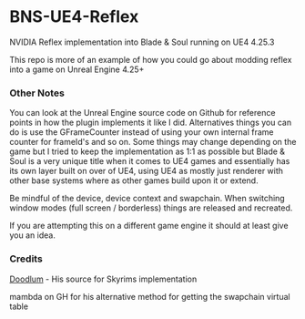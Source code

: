 # BNS-UE4-Reflex
 NVIDIA Reflex implementation into Blade & Soul running on UE4 4.25.3

This repo is more of an example of how you could go about modding reflex into a game on Unreal Engine 4.25+

### Other Notes
You can look at the Unreal Engine source code on Github for reference points in how the plugin implements it like I did. Alternatives things you can do is use the GFrameCounter instead of using your own internal frame counter for frameId's and so on. Some things may change depending on the game but I tried to keep the implementation as 1:1 as possible but Blade & Soul is a very unique title when it comes to UE4 games and essentially has its own layer built on over of UE4, using UE4 as mostly just renderer with other base systems where as other games build upon it or extend.

Be mindful of the device, device context and swapchain. When switching window modes (full screen / borderless) things are released and recreated.

If you are attempting this on a different game engine it should at least give you an idea.

### Credits
[Doodlum](https://github.com/doodlum "Doodlum") - His source for Skyrims implementation

mambda on GH for his alternative method for getting the swapchain virtual table

